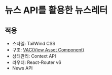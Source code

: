 # 뉴스 API를 활용한 뉴스레터

## 적용

- 스타일: TailWind CSS
- 구조: [VAC(View Asset Component)](https://wit.nts-corp.com/2021/08/11/6461)
- 상태관리: Context API
- 라우터: React-Router v6
- News API

##
